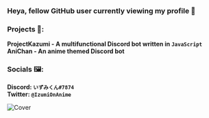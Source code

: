 ### Heya, fellow GitHub user currently viewing my profile 👋

### Projects 🔧:
   **ProjectKazumi - A multifunctional Discord bot written in `JavaScript`**                                                                                                       
   **AniChan - An anime themed Discord bot**
   
### Socials 🖼:
   **Discord: `いずみくん#7874`**                                                                                                                                                   
   **Twitter: `@IzumiOnAnime`**
   
![Cover](https://i.imgur.com/KsbkbLo.jpg)                                                                                                                                                                                                                                                                                                                               
